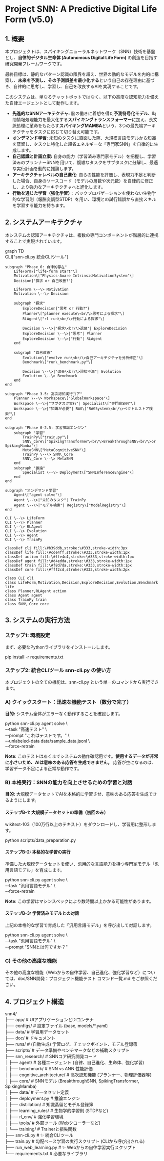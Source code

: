 # **Project SNN: A Predictive Digital Life Form (v5.0)**

## **1\. 概要**

本プロジェクトは、スパイキングニューラルネットワーク（SNN）技術を基盤とし、**自律的デジタル生命体 (Autonomous Digital Life Form)** の創造を目指す研究開発フレームワークです。

最終目標は、静的なパターン認識の限界を超え、世界の動的なモデルを内的に構築し、**未来を予測し、その予測誤差を最小化する**という自己の存在理由に基づき、自律的に思考し、学習し、自己を改良するAIを実現することです。

このシステムは、単なるチャットボットではなく、以下の高度な認知能力を備えた自律エージェントとして動作します。

* **先進的なSNNアーキテクチャ:** 脳の働きに着想を得た**予測符号化モデル**、時間情報処理能力を最大化する**スパイキングトランスフォーマー**に加え、長文脈処理に革命をもたらす**スパイキングMAMBA**という、3つの最先端アーキテクチャをタスクに応じて切り替え可能です。  
* **オンデマンド学習:** 未知のタスクに直面した際、大規模言語モデルから知識を蒸留し、タスクに特化した超省エネルギーな「専門家SNN」を自律的に生成します。  
* **自己認識と計画立案:** 自身の能力（学習済み専門家モデル）を把握し、学習済みのプランナーSNNを用いて、複雑なタスクをサブタスクに分解し、最適な実行計画を動的に推論します。  
* **アーキテクチャレベルの自己進化:** 自らの性能を評価し、表現力不足と判断した場合、自身のソースコード（モデルの層数や次元数）を自律的に修正し、より強力なアーキテクチャへと進化します。  
* **行動を通じた学習（強化学習）:** バックプロパゲーションを使わない生物学的な学習則（報酬変調型STDP）を用い、環境との試行錯誤から直接スキルを学習する能力を持ちます。

## **2\. システムアーキテクチャ**

本システムの認知アーキテクチャは、複数の専門コンポーネントが階層的に連携することで実現されています。

graph TD  
    CLI\["snn-cli.py 統合CLIツール"\]

    subgraph "Phase 6: 自律的存在"  
        LifeForm\["life-form start"\]  
        Motivation\["Physics-Aware IntrinsicMotivationSystem"\]  
        Decision{"探求 or 自己改善?"}

        LifeForm \--\> Motivation  
        Motivation \--\> Decision

        subgraph "探求"  
            ExploreDecision{"思考 or 行動?"}  
            Planner\["planner execute\<br/\>思考による探求"\]  
            RLAgent\["rl run\<br/\>行動による探求"\]

            Decision \--\>|"探求\<br/\>退屈"| ExploreDecision  
            ExploreDecision \--\>|"思考"| Planner  
            ExploreDecision \--\>|"行動"| RLAgent  
        end

        subgraph "自己改善"  
            Evolution\["evolve run\<br/\>自己アーキテクチャを分析修正"\]  
            Benchmark\["run\_benchmark.py"\]

            Decision \--\>|"改善\<br/\>現状不満"| Evolution  
            Evolution \--\> Benchmark  
        end  
    end

    subgraph "Phase 3-5: 高次認知実行コア"  
        Planner \--\> Workspace\["GlobalWorkspace"\]  
        Workspace \--\>|"サブタスク実行"| Specialist\["専門家SNN"\]  
        Workspace \--\>|"知識が必要"| RAG\["RAGSystem\<br/\>ベクトルストア検索"\]  
    end

    subgraph "Phase 0-2.5: 学習推論エンジン"  
        subgraph "学習"  
            TrainPy\["train.py"\]  
            SNN\_Core\["SpikingTransformer\<br/\>BreakthroughSNN\<br/\>or SpikingMamba"\]  
            MetaSNN\["MetaCognitiveSNN"\]  
            TrainPy \--\> SNN\_Core  
            SNN\_Core \--\> MetaSNN  
        end  
        subgraph "推論"  
            Specialist \--\> Deployment\["SNNInferenceEngine"\]  
        end  
    end

    subgraph "オンデマンド学習"  
        Agent\["agent solve"\]  
        Agent \--\>|"未知のタスク"| TrainPy  
        Agent \--\>|"モデル検索"| Registry\["ModelRegistry"\]  
    end

    CLI \--\> LifeForm  
    CLI \--\> Planner  
    CLI \--\> RLAgent  
    CLI \--\> Evolution  
    CLI \--\> Agent  
    CLI \--\> TrainPy

    classDef cli fill:\#b39ddb,stroke:\#333,stroke-width:3px  
    classDef life fill:\#cde4ff,stroke:\#333,stroke-width:1px  
    classDef action fill:\#ffe4c4,stroke:\#333,stroke-width:1px  
    classDef agent fill:\#d4edda,stroke:\#333,stroke-width:1px  
    classDef train fill:\#f8d7da,stroke:\#333,stroke-width:1px  
    classDef core fill:\#fff2cd,stroke:\#333,stroke-width:2px  
      
    class CLI cli  
    class LifeForm,Motivation,Decision,ExploreDecision,Evolution,Benchmark life  
    class Planner,RLAgent action  
    class Agent agent  
    class TrainPy train  
    class SNN\_Core core

## **3\. システムの実行方法**

### **ステップ1: 環境設定**

まず、必要なPythonライブラリをインストールします。

pip install \-r requirements.txt

### **ステップ2: 統合CLIツール snn-cli.py の使い方**

本プロジェクトの全ての機能は、snn-cli.py という単一のコマンドから実行できます。

### **A) クイックスタート：迅速な機能テスト（数分で完了）**

**目的:** システム全体がエラーなく動作することを確認します。

python snn-cli.py agent solve \\  
    \--task "高速テスト" \\  
    \--prompt "これはテストです。" \\  
    \--unlabeled-data data/sample\_data.jsonl \\  
    \--force-retrain

**Note:** このテストはあくまでシステムの動作確認用です。**使用するデータが非常に小さいため、AIは意味のある応答を生成できません。** 応答が空になるのは、学習データ不足による正常な動作です。

### **B) 本格実行：SNNの能力を向上させるための学習と対話**

**目的:** 大規模データセットでAIを本格的に学習させ、意味のある応答を生成できるようにします。

#### **ステップB-1: 大規模データセットの準備（初回のみ）**

wikitext-103（100万行以上のテキスト）をダウンロードし、学習用に整形します。

python scripts/data\_preparation.py

#### **ステップB-2: 本格的な学習の実行**

準備した大規模データセットを使い、汎用的な言語能力を持つ専門家モデル「汎用言語モデル」を育成します。

python snn-cli.py agent solve \\  
    \--task "汎用言語モデル" \\  
    \--force-retrain

**Note:** この学習はマシンスペックにより数時間以上かかる可能性があります。

#### **ステップB-3: 学習済みモデルとの対話**

上記の本格的な学習で育成した「汎用言語モデル」を呼び出して対話します。

python snn-cli.py agent solve \\  
    \--task "汎用言語モデル" \\  
    \--prompt "SNNとは何ですか？"

### **C) その他の高度な機能**

その他の高度な機能（Webからの自律学習、自己進化、強化学習など）については、doc/SNN開発：プロジェクト機能テスト コマンド一覧.md をご参照ください。

## **4\. プロジェクト構造**

snn4/  
├── app/                  \# UIアプリケーションとDIコンテナ  
├── configs/              \# 設定ファイル (base, models/\*.yaml)  
├── data/                 \# 学習用データセット  
├── doc/                  \# ドキュメント  
├── runs/                 \# (自動生成) 学習ログ、チェックポイント、モデル登録簿  
├── scripts/              \# データ準備やベンチマークなどの補助スクリプト  
├── snn\_research/         \# SNNコア研究開発コード  
│   ├── agent/            \# 各種エージェント (自律、自己進化、生命体、強化学習)  
│   ├── benchmark/        \# SNN vs ANN 性能評価  
│   ├── cognitive\_architecture/ \# 高次認知機能 (プランナー、物理評価器等)  
│   ├── core/             \# SNNモデル (BreakthroughSNN, SpikingTransformer, SpikingMamba)  
│   ├── data/             \# データセット定義  
│   ├── deployment.py     \# 推論エンジン  
│   ├── distillation/     \# 知識蒸留とモデル登録簿  
│   ├── learning\_rules/   \# 生物学的学習則 (STDPなど)  
│   ├── rl\_env/           \# 強化学習環境  
│   ├── tools/            \# 外部ツール (Webクローラーなど)  
│   └── training/         \# Trainerと損失関数  
├── snn-cli.py            \# ✨ 統合CLIツール  
├── train.py              \# 勾配ベース学習の実行スクリプト (CLIから呼び出される)  
├── run\_web\_learning.py   \# ✨ Webからの自律学習実行スクリプト  
└── requirements.txt      \# 必要なライブラリ  
